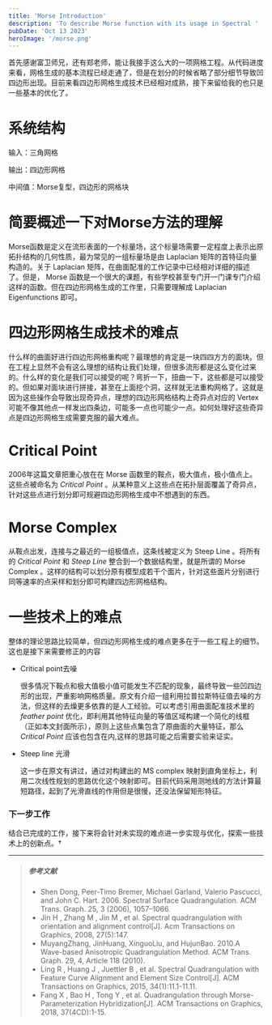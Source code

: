 ```yaml
---
title: 'Morse Introduction'
description: 'To describe Morse function with its usage in Spectral '
pubDate: 'Oct 13 2023'
heroImage: '/morse.png'
---
```


首先感谢富卫师兄，还有郑老师，能让我接手这么大的一项网格工程。从代码进度来看，网格生成的基本流程已经走通了，但是在划分的时候省略了部分细节导致凹四边形出现。目前来看四边形网格生成技术已经相对成熟，接下来留给我的也只是一些基本的优化了。

# 系统结构
输入：三角网格

输出：四边形网格

中间值：Morse复型，四边形的网格块

# 简要概述一下对Morse方法的理解
Morse函数是定义在流形表面的一个标量场，这个标量场需要一定程度上表示出原拓扑结构的几何性质，最为常见的一组标量场是由 Laplacian 矩阵的首特征向量构造的。关于 Laplacian 矩阵，在曲面配准的工作记录中已经相对详细的描述了。但是， Morse 函数是一个很大的课题，有些学校甚至专门开一门课专门介绍这样的函数。但在四边形网格生成的工作里，只需要理解成 Laplacian Eigenfunctions 即可。

# 四边形网格生成技术的难点
什么样的曲面好进行四边形网格重构呢？最理想的肯定是一块四四方方的面块。但在工程上显然不会有这么理想的结构让我们处理，但很多流形都是这么变化过来的。什么样的变化是我们可以接受的呢？弯折一下，扭曲一下，这些都是可以接受的。但如果对面块进行拼接，甚至在上面挖个洞，这样就无法重构网格了。这就是因为这些操作会导致出现奇异点，理想的四边形网格结构上奇异点对应的 Vertex 可能不像其他点一样发出四条边，可能多一点也可能少一点。如何处理好这些奇异点是四边形网格生成需要克服的最大难点。

# Critical Point
2006年这篇文章把重心放在在 Morse 函数里的鞍点，极大值点，极小值点上。这些点被命名为 *Critical Point* 。从某种意义上这些点在拓扑层面覆盖了奇异点，针对这些点进行划分即可规避四边形网格生成中不想遇到的东西。

# Morse Complex

从鞍点出发，连接与之最近的一组极值点，这条线被定义为 Steep Line 。将所有的 *Critical Point* 和 *Steep Line* 整合到一个数据结构里，就是所谓的 Morse Complex 。这样的结构可以划分原有模型成若干个面片，针对这些面片分别进行同等速率的点采样和划分即可构建四边形网格结构。

# 一些技术上的难点
整体的理论思路比较简单，但四边形网格生成的难点更多在于一些工程上的细节。这也是接下来需要修正的内容
- Critical point去噪
  
    很多情况下鞍点和极大值极小值可能发生不匹配的现象，最终导致一些凹四边形的出现，严重影响网格质量。原文有介绍一组利用拉普拉斯特征值去噪的方法，但这样的去燥更多依靠的是人工经验。可以考虑引用曲面配准技术里的 *feather point* 优化，即利用其他特征向量的等值区域构建一个简化的线框（正如本文封面所示），原则上这些点集包含了原曲面的大量特征，那么 *Critical Point* 应该也包含在内,这样的思路可能之后需要实验来证实。

- Steep line 光滑

   这一步在原文有讲过，通过对构建出的 MS complex 映射到直角坐标上，利用二次线性规划的思路优化这个映射即可。目前代码采用测地线的方法计算最短路径，起到了光滑直线的作用但是很慢，还没法保留矩形特征。

### 下一步工作

结合已完成的工作，接下来将会针对未实现的难点进一步实现与优化，探索一些技术上的创新点。†

---
> ##### 参考文献
> - Shen Dong, Peer-Timo Bremer, Michael Garland, Valerio Pascucci, and John C. Hart. 2006. Spectral Surface Quadrangulation. ACM Trans. Graph. 25, 3 (2006), 1057–1066.
> - Jin H , Zhang M , Jin M , et al. Spectral quadrangulation with orientation and alignment control[J]. Acm Transactions on Graphics, 2008, 27(5):147.
> - MuyangZhang, JinHuang, XinguoLiu, and HujunBao. 2010.A Wave-based Anisotropic Quadrangulation Method. ACM Trans. Graph. 29, 4, Article 118 (2010).
> - Ling R , Huang J , Juettler B , et al. Spectral Quadrangulation with Feature Curve Alignment and Element Size Control[J]. ACM Transactions on Graphics, 2015, 34(1):11.1-11.11.
> - Fang X , Bao H , Tong Y , et al. Quadrangulation through Morse-Parameterization Hybridization[J]. ACM Transactions on Graphics, 2018, 37(4CD):1-15.

